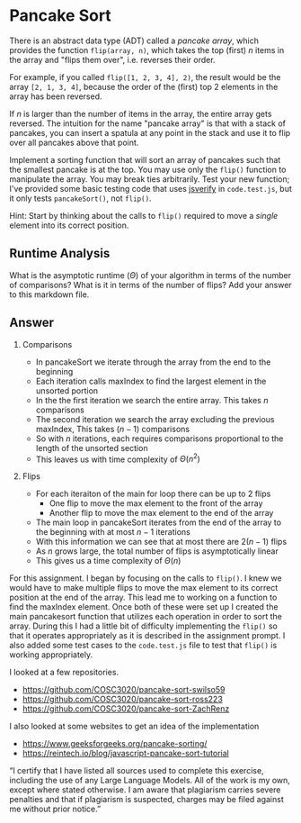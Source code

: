 # Pancake Sort

There is an abstract data type (ADT) called a *pancake array*, which provides
the function `flip(array, n)`, which takes the top (first) $n$ items in the
array and "flips them over", i.e. reverses their order.

For example, if you called `flip([1, 2, 3, 4], 2)`, the result would
be the array  `[2, 1, 3, 4]`, because the order of the (first) top 2
elements in the array has been reversed.

If $n$ is larger than the number of items in the array, the entire array gets
reversed. The intuition for the name "pancake array" is that with a stack of
pancakes, you can insert a spatula at any point in the stack and use it to flip
over all pancakes above that point.

Implement a sorting function that will sort an array of pancakes such that the
smallest pancake is at the top. You may use only the `flip()` function to
manipulate the array. You may break ties arbitrarily. Test your new function;
I've provided some basic testing code that uses
[jsverify](https://jsverify.github.io/) in `code.test.js`, but it only tests
`pancakeSort()`, not `flip()`.

Hint: Start by thinking about the calls to `flip()` required to move a *single*
element into its correct position.

## Runtime Analysis

What is the asymptotic runtime ($\Theta$) of your algorithm in terms of the
number of comparisons? What is it in terms of the number of flips? Add your
answer to this markdown file.

## Answer 

1. Comparisons
   - In pancakeSort we iterate through the array from the end to the beginning
   - Each iteration calls maxIndex to find the largest element in the unsorted portion
   - In the the first iteration we search the entire array. This takes $n$ comparisons
   - The second iteration we search the array excluding the previous maxIndex, This takes $(n - 1)$ comparisons 
   - So with $n$ iterations, each requires comparisons proportional to the length of the unsorted section
   - This leaves us with time complexity of $\Theta(n^{2})$

2. Flips
   - For each iteraiton of the main for loop there can be up to 2 flips
      - One flip to move the max element to the front of the array
      - Another flip to move the max element to the end of the array
   - The main loop in pancakeSort iterates from the end of the array to the beginning with at most $n - 1$ iterations
   - With this information we can see that at most there are $2(n - 1)$ flips
   - As $n$ grows large, the total number of flips is asymptotically linear
   - This gives us a time complexity of $\Theta(n)$
  
For this assignment. I began by focusing on the calls to `flip()`. I knew we would have to make multiple flips to move the max element to its correct position at the end of the array. This lead me to working on a function to find the maxIndex element. Once both of these were set up I created the main pancakesort function that utilizes each operation in order to sort the array. During this I had a little bit of difficulty implementing the `flip()` so that it operates appropriately as it is described in the assignment prompt.
I also added some test cases to the `code.test.js` file to test that `flip()` is working appropriately. 

I looked at a few repositories. 
- https://github.com/COSC3020/pancake-sort-swilso59
- https://github.com/COSC3020/pancake-sort-ross223
- https://github.com/COSC3020/pancake-sort-ZachRenz

I also looked at some websites to get an idea of the implementation
- https://www.geeksforgeeks.org/pancake-sorting/
- https://reintech.io/blog/javascript-pancake-sort-tutorial

“I certify that I have listed all sources used to complete this exercise, including the use
of any Large Language Models. All of the work is my own, except where stated
otherwise. I am aware that plagiarism carries severe penalties and that if plagiarism is
suspected, charges may be filed against me without prior notice.”
